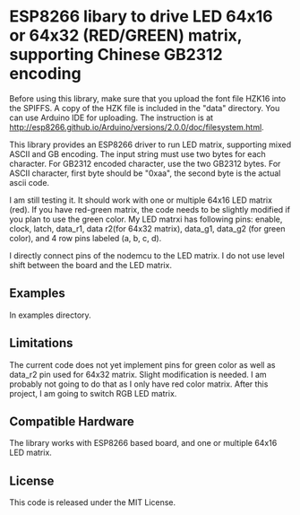 # ESP8266 libary to drive LED 64x16 or 64x32 (RED/GREEN) matrix, supporting Chinese GB2312 encoding
Before using this library, make sure that you upload the font file HZK16 into the SPIFFS. A copy of the HZK file is included in the "data" directory. You can use Arduino IDE for uploading. The instruction is at http://esp8266.github.io/Arduino/versions/2.0.0/doc/filesystem.html.

This library provides an ESP8266 driver to run LED matrix, supporting mixed ASCII and GB encoding. The input string must use two bytes for each character. For GB2312 encoded character, use the two GB2312 bytes. For ASCII character, first byte should be "0xaa", the second byte is the actual ascii code.

I am still testing it. It should work with one or multiple 64x16 LED matrix (red). If you have red-green matrix, the code needs to be slightly modified if you plan to use the green color. My LED matrxi has following pins: enable, clock, latch, data_r1, data r2(for 64x32 matrix), data_g1, data_g2 (for green color), and 4 row pins labeled (a, b, c, d). 

I directly connect pins of the nodemcu to the LED matrix. I do not use level shift between the board and the LED matrix. 



## Examples

In examples directory.

## Limitations
The current code does not yet implement pins for green color as well as data_r2 pin used for 64x32 matrix. Slight modification is needed. I am probably not going to do that as I only have red color matrix. After this project, I am going to switch RGB LED matrix.



## Compatible Hardware

The library works with ESP8266 based board, and one or multiple 64x16 LED matrix.


## License

This code is released under the MIT License.
